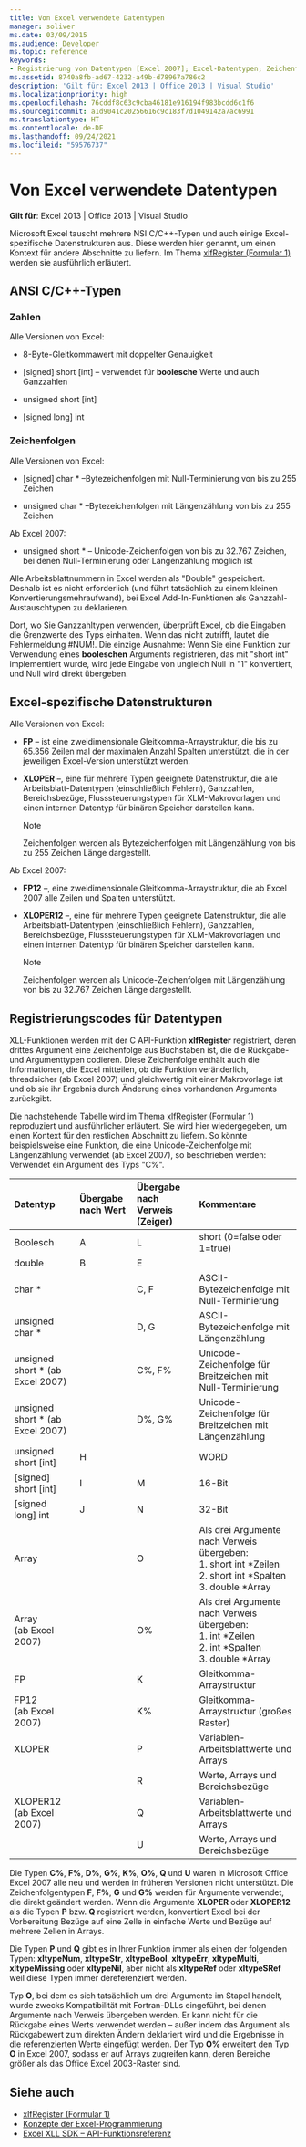 ```yaml
---
title: Von Excel verwendete Datentypen
manager: soliver
ms.date: 03/09/2015
ms.audience: Developer
ms.topic: reference
keywords:
- Registrierung von Datentypen [Excel 2007]; Excel-Datentypen; Zeichenfolgen [Excel 2007]; Zahlen [Excel 2007]; Datenstrukturen [Excel 2007]; Datentypen [Excel 2007]
ms.assetid: 8740a8fb-ad67-4232-a49b-d78967a786c2
description: 'Gilt für: Excel 2013 | Office 2013 | Visual Studio'
ms.localizationpriority: high
ms.openlocfilehash: 76cddf8c63c9cba46181e916194f983bcdd6c1f6
ms.sourcegitcommit: a1d9041c20256616c9c183f7d1049142a7ac6991
ms.translationtype: HT
ms.contentlocale: de-DE
ms.lasthandoff: 09/24/2021
ms.locfileid: "59576737"
---
```

# <a name="data-types-used-by-excel"></a>Von Excel verwendete Datentypen

**Gilt für**: Excel 2013 | Office 2013 | Visual Studio 
  
Microsoft Excel tauscht mehrere NSI C/C++-Typen und auch einige Excel-spezifische Datenstrukturen aus. Diese werden hier genannt, um einen Kontext für andere Abschnitte zu liefern. Im Thema [xlfRegister (Formular 1)](xlfregister-form-1.md) werden sie ausführlich erläutert. 
  
## <a name="ansi-cc-types"></a>ANSI C/C++-Typen

### <a name="numbers"></a>Zahlen

Alle Versionen von Excel:
  
- 8-Byte-Gleitkommawert mit doppelter Genauigkeit
    
- [signed] short [int] &ndash; verwendet für **boolesche** Werte und auch Ganzzahlen 
    
- unsigned short [int]
    
- [signed long] int
    
### <a name="strings"></a>Zeichenfolgen

Alle Versionen von Excel:
  
- [signed] char \* &ndash;Bytezeichenfolgen mit Null-Terminierung von bis zu 255 Zeichen
    
- unsigned char \* &ndash;Bytezeichenfolgen mit Längenzählung von bis zu 255 Zeichen
    
Ab Excel 2007:
  
- unsigned short \* &ndash; Unicode-Zeichenfolgen von bis zu 32.767 Zeichen, bei denen Null-Terminierung oder Längenzählung möglich ist
    
Alle Arbeitsblattnummern in Excel werden als "Double" gespeichert. Deshalb ist es nicht erforderlich (und führt tatsächlich zu einem kleinen Konvertierungsmehraufwand), bei Excel Add-In-Funktionen als Ganzzahl-Austauschtypen zu deklarieren.
  
Dort, wo Sie Ganzzahltypen verwenden, überprüft Excel, ob die Eingaben die Grenzwerte des Typs einhalten.  Wenn das nicht zutrifft, lautet die Fehlermeldung #NUM!. Die einzige Ausnahme: Wenn Sie eine Funktion zur Verwendung eines **booleschen** Arguments registrieren, das mit "short int" implementiert wurde, wird jede Eingabe von ungleich Null in "1" konvertiert, und Null wird direkt übergeben. 
  
## <a name="excel-specific-data-structures"></a>Excel-spezifische Datenstrukturen

Alle Versionen von Excel:
  
- **FP** &ndash; ist eine zweidimensionale Gleitkomma-Arraystruktur, die bis zu 65.356 Zeilen mal der maximalen Anzahl Spalten unterstützt, die in der jeweiligen Excel-Version unterstützt werden. 
    
- **XLOPER** &ndash;, eine für mehrere Typen geeignete Datenstruktur, die alle Arbeitsblatt-Datentypen (einschließlich Fehlern), Ganzzahlen, Bereichsbezüge, Flusssteuerungstypen für XLM-Makrovorlagen und einen internen Datentyp für binären Speicher darstellen kann. 
    
   > [!NOTE]
   > Zeichenfolgen werden als Bytezeichenfolgen mit Längenzählung von bis zu 255 Zeichen Länge dargestellt. 
  
Ab Excel 2007:
  
- **FP12** &ndash;, eine zweidimensionale Gleitkomma-Arraystruktur, die ab Excel 2007 alle Zeilen und Spalten unterstützt. 
    
- **XLOPER12** &ndash;, eine für mehrere Typen geeignete Datenstruktur, die alle Arbeitsblatt-Datentypen (einschließlich Fehlern), Ganzzahlen, Bereichsbezüge, Flusssteuerungstypen für XLM-Makrovorlagen und einen internen Datentyp für binären Speicher darstellen kann. 
    
   > [!NOTE]
   > Zeichenfolgen werden als Unicode-Zeichenfolgen mit Längenzählung von bis zu 32.767 Zeichen Länge dargestellt. 
  
## <a name="registration-data-type-codes"></a>Registrierungscodes für Datentypen

XLL-Funktionen werden mit der C API-Funktion **xlfRegister** registriert, deren drittes Argument eine Zeichenfolge aus Buchstaben ist, die die Rückgabe- und Argumenttypen codieren. Diese Zeichenfolge enthält auch die Informationen, die Excel mitteilen, ob die Funktion veränderlich, threadsicher (ab Excel 2007) und gleichwertig mit einer Makrovorlage ist und ob sie ihr Ergebnis durch Änderung eines vorhandenen Arguments zurückgibt.
  
Die nachstehende Tabelle wird im Thema [xlfRegister (Formular 1)](xlfregister-form-1.md) reproduziert und ausführlicher erläutert. Sie wird hier wiedergegeben, um einen Kontext für den restlichen Abschnitt zu liefern. So könnte beispielsweise eine Funktion, die eine Unicode-Zeichenfolge mit Längenzählung verwendet (ab Excel 2007), so beschrieben werden: Verwendet ein Argument des Typs "C%". 
  
|Datentyp|Übergabe nach Wert|Übergabe nach Verweis (Zeiger)|Kommentare|
|:-----|:-----|:-----|:-----|
|Boolesch  <br/> |A  <br/> |L  <br/> |short (0=false oder 1=true)  <br/> |
|double  <br/> |B  <br/> |E  <br/> ||
|char \*  <br/> ||C, F  <br/> |ASCII-Bytezeichenfolge mit Null-Terminierung  <br/> |
|unsigned char \*  <br/> ||D, G  <br/> |ASCII-Bytezeichenfolge mit Längenzählung  <br/> |
|unsigned short \* (ab Excel 2007)  <br/> ||C%, F%  <br/> |Unicode-Zeichenfolge für Breitzeichen mit Null-Terminierung  <br/> |
|unsigned short \* (ab Excel 2007)  <br/> ||D%, G%  <br/> |Unicode-Zeichenfolge für Breitzeichen mit Längenzählung  <br/> |
|unsigned short [int]  <br/> |H  <br/> ||WORD  <br/> |
|[signed] short [int]  <br/> |I  <br/> |M  <br/> |16-Bit  <br/> |
|[signed long] int  <br/> |J  <br/> |N  <br/> |32-Bit  <br/> |
|Array  <br/> ||O  <br/> | Als drei Argumente nach Verweis übergeben:  <br/>1. short int \*Zeilen  <br/>2. short int \*Spalten  <br/>3. double \*Array  <br/> |
|Array  <br/> (ab Excel 2007)  <br/> ||O%  <br/> | Als drei Argumente nach Verweis übergeben:  <br/>1. int \*Zeilen  <br/>2. int \*Spalten  <br/>3. double \*Array  <br/> |
|FP  <br/> ||K  <br/> |Gleitkomma-Arraystruktur  <br/> |
|FP12  <br/> (ab Excel 2007)  <br/> ||K%  <br/> |Gleitkomma-Arraystruktur (großes Raster)  <br/> |
|XLOPER  <br/> ||P  <br/> |Variablen-Arbeitsblattwerte und Arrays  <br/> |
|||R  <br/> |Werte, Arrays und Bereichsbezüge  <br/> |
|XLOPER12  <br/> (ab Excel 2007)  <br/> ||Q  <br/> |Variablen-Arbeitsblattwerte und Arrays  <br/> |
|||U  <br/> |Werte, Arrays und Bereichsbezüge  <br/> |
   
Die Typen **C%**, **F%**, **D%**, **G%**, **K%**, **O%**, **Q** und **U** waren in Microsoft Office Excel 2007 alle neu und werden in früheren Versionen nicht unterstützt. Die Zeichenfolgentypen **F**, **F%**, **G** und **G%** werden für Argumente verwendet, die direkt geändert werden. Wenn die Argumente **XLOPER** oder **XLOPER12** als die Typen **P** bzw. **Q** registriert werden, konvertiert Excel bei der Vorbereitung Bezüge auf eine Zelle in einfache Werte und Bezüge auf mehrere Zellen in Arrays. 
  
Die Typen **P** und **Q** gibt es in Ihrer Funktion immer als einen der folgenden Typen: **xltypeNum**, **xltypeStr**, **xltypeBool**, **xltypeErr**, **xltypeMulti**, **xltypeMissing** oder **xltypeNil**, aber nicht als **xltypeRef** oder **xltypeSRef** weil diese Typen immer dereferenziert werden. 
  
Typ **O**, bei dem es sich tatsächlich um drei Argumente im Stapel handelt, wurde zwecks Kompatibilität mit Fortran-DLLs eingeführt, bei denen Argumente nach Verweis übergeben werden. Er kann nicht für die Rückgabe eines Werts verwendet werden – außer indem das Argument als Rückgabewert zum direkten Ändern deklariert wird und die Ergebnisse in die referenzierten Werte eingefügt werden. Der Typ **O%** erweitert den Typ **O** in Excel 2007, sodass er auf Arrays zugreifen kann, deren Bereiche größer als das Office Excel 2003-Raster sind. 
  
## <a name="see-also"></a>Siehe auch

- [xlfRegister (Formular 1)](xlfregister-form-1.md)
- [Konzepte der Excel-Programmierung](excel-programming-concepts.md)
- [Excel XLL SDK – API-Funktionsreferenz](excel-xll-sdk-api-function-reference.md)

